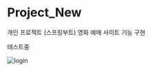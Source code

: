 # Project_New
개인  프로젝트 (스프링부트) 영화 예매 사이트 기능 구현 


테스트중

![login](https://github.com/JeongYoun-24/Project_New/assets/126854252/1b14076c-b236-4af1-9b81-3439dda8983d)




